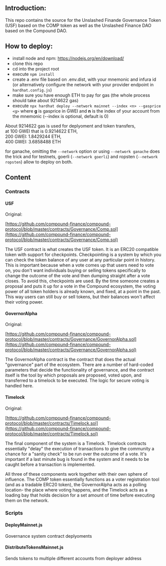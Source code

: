 ## Introduction:

This repo contains the source for the Unslashed Finande Governance Token (USF) based on the COMP token as well as the Unslashed Finance DAO based on the Compound DAO.

## How to deploy:

- install node and npm: https://nodejs.org/en/download/
- clone this repo
- cd into the project root
- execute `npm install`
- create a .env file based on .env.dist, with your mnemonic and infura id (or alternatively configure the network with your provider endpoint in `hardhat.config.js`)
- make sure you have enough ETH to pay for gas (the whole process should take about 9214622 gas)
- execute `npx hardhat deploy --network mainnet --index <n> --gasprice <g>` where **g** is gasprice in GWEI and **n** is the index of your account from the mnemonic (--index is optional, default is 0)

About 9214622 gas is used for deplyoment and token transfers,\
at 100 GWEI that is 0.9214622 ETH,\
200 GWEI: 1.8429244 ETH,\
400 GWEI: 3.6858488 ETH

for ganache, omitting the `--network` option or using `--network ganache` does the trick and for testnets, goerli (`--network goerli`) and ropsten (`--network ropsten`) allow to deploy on both.

## Content

### Contracts

#### **USF**

Original:

[https://github.com/compound-finance/compound-protocol/blob/master/contracts/Governance/Comp.sol](https://github.com/compound-finance/compound-protocol/blob/master/contracts/Governance/Comp.sol)

The USF contract is what creates the USF token. It is an ERC20 compatible token with support for checkpoints. Checkpointing is a system by which you can check the token balance of any user at any particular point in history. This is important because when a vote comes up that users need to vote on, you don't want individuals buying or selling tokens specifically to change the outcome of the vote and then dumping straight after a vote closes. To avoid this, checkpoints are used. By the time someone creates a proposal and puts it up for a vote in the Compound ecosystem, the voting power of all token holders is already known, and fixed, at a point in the past. This way users can still buy or sell tokens, but their balances won't affect their voting power. 

#### **GovernorAlpha**

Original:

[https://github.com/compound-finance/compound-protocol/blob/master/contracts/Governance/GovernorAlpha.sol](https://github.com/compound-finance/compound-protocol/blob/master/contracts/Governance/GovernorAlpha.sol)

The GovernorAlpha contract is the contract that does the actual "governance" part of the ecosystem. There are a number of hard-coded parameters that decide the functionality of governance, and the contract itself is the tool by which proposals are proposed, voted upon, and transferred to a timelock to be executed. The logic for secure voting is handled here. 

#### **Timelock**

Original:

[https://github.com/compound-finance/compound-protocol/blob/master/contracts/Timelock.sol](https://github.com/compound-finance/compound-protocol/blob/master/contracts/Timelock.sol)

The final component of the system is a Timelock. Timelock contracts essentially "delay" the execution of transactions to give the community a chance for a "sanity check" to be  run over the outcome of a vote. It's important if a last minute bug is found in the system and it needs to be caught before a transaction is implemented.

All three of these components work together with their own sphere of influence. The COMP token essentially functions as a voter registration tool (and as a tradable ERC20 token), the GovernorAlpha acts as a polling location- the place where voting happens, and the Timelock acts as a loading bay that holds decision for a set amount of time before executing them on the network. 

### Scripts


#### **DeployMainnet.js** 

Governance system contract deplyoments

#### **DistributeTokensMainnet.js**

Sends tokens to multiple different accounts from deployer address
